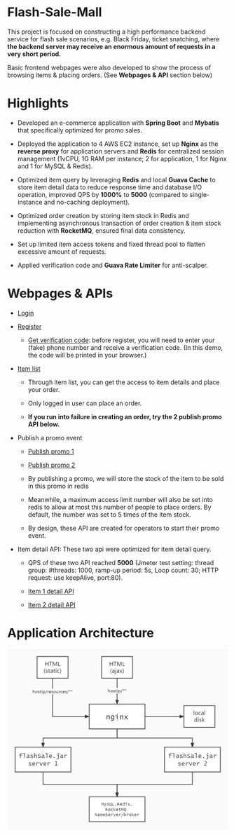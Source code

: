 # Flash-Sale-Mall

This project is focused on constructing a high performance backend service for flash sale scenarios, e.g. Black Friday, ticket snatching, where **the backend server may receive an enormous amount of requests in a very short period.**

Basic frontend webpages were also developed to show the process of browsing items & placing orders. (See **Webpages & API** section below)

# Highlights

- Developed an e-commerce application with **Spring Boot** and **Mybatis** that specifically optimized for promo sales.

- Deployed the application to 4 AWS EC2 instance, set up **Nginx** as the **reverse proxy** for application servers and **Redis** for centralized session management
  (1vCPU, 1G RAM per instance; 2 for application, 1 for Nginx and 1 for MySQL & Redis).

- Optimized item query by leveraging **Redis** and local **Guava Cache** to store item detail data to reduce response time and database I/O operation, improved QPS by **1000%** to **5000** (compared to single-instance and no-caching deployment).

- Optimized order creation by storing item stock in Redis and implementing asynchronous transaction of order creation & item stock reduction with **RocketMQ**, ensured final data consistency.

- Set up limited item access tokens and fixed thread pool to flatten excessive amount of requests.

- Applied verification code and **Guava Rate Limiter** for anti-scalper.

# Webpages & APIs

- [Login](http://34.235.85.190/resources/login.html)

- [Register](http://34.235.85.190/resources/register.html)

    - [Get verification code](http://34.235.85.190/resources/getotp.html): before register, you will need to enter your (fake) phone number and receive a verification code. (In this demo, the code will be printed in your browser.)

- [Item list](http://34.235.85.190/resources/listItem.html)

    - Through item list, you can get the access to item details and place your order.

    - Only logged in user can place an order.

    - **If you run into failure in creating an order, try the 2 publish promo API below.**

- Publish a promo event

    - [Publish promo 1](http://34.235.85.190/item/publishpromo?id=1)

    - [Publish promo 2](http://34.235.85.190/item/publishpromo?id=3)

    - By publishing a promo, we will store the stock of the item to be sold in this promo in redis

    - Meanwhile, a maximum access limit number will also be set into redis to allow at most this number of people to place orders. By default, the number was set to 5 times of the item stock.

    - By design, these API are created for operators to start their promo event.

- Item detail API: These two api were optimized for item detail query.

    - QPS of these two API reached **5000** (Jmeter test setting: thread group: #threads: 1000, ramp-up period: 5s, Loop count: 30; HTTP request: use keepAlive, port:80).

    - [Item 1 detail API](http://34.235.85.190/item/get?id=1)

    - [Item 2 detail API](http://34.235.85.190/item/get?id=1)


# Application Architecture

![](arch.jpg)
